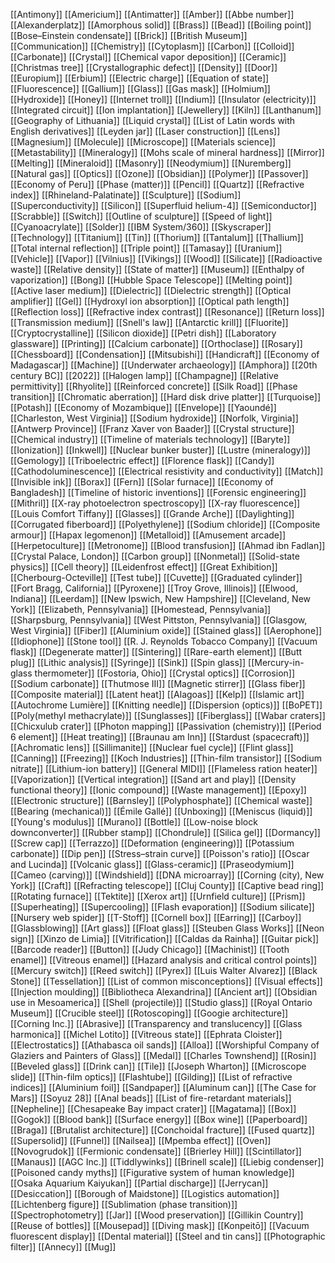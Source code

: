 [[Antimony]]
[[Americium]]
[[Antimatter]]
[[Amber]]
[[Abbe number]]
[[Alexanderplatz]]
[[Amorphous solid]]
[[Brass]]
[[Bead]]
[[Boiling point]]
[[Bose–Einstein condensate]]
[[Brick]]
[[British Museum]]
[[Communication]]
[[Chemistry]]
[[Cytoplasm]]
[[Carbon]]
[[Colloid]]
[[Carbonate]]
[[Crystal]]
[[Chemical vapor deposition]]
[[Ceramic]]
[[Christmas tree]]
[[Crystallographic defect]]
[[Density]]
[[Door]]
[[Europium]]
[[Erbium]]
[[Electric charge]]
[[Equation of state]]
[[Fluorescence]]
[[Gallium]]
[[Glass]]
[[Gas mask]]
[[Holmium]]
[[Hydroxide]]
[[Honey]]
[[Internet troll]]
[[Indium]]
[[Insulator (electricity)]]
[[Integrated circuit]]
[[Ion implantation]]
[[Jewellery]]
[[Kiln]]
[[Lanthanum]]
[[Geography of Lithuania]]
[[Liquid crystal]]
[[List of Latin words with English derivatives]]
[[Leyden jar]]
[[Laser construction]]
[[Lens]]
[[Magnesium]]
[[Molecule]]
[[Microscope]]
[[Materials science]]
[[Metastability]]
[[Mineralogy]]
[[Mohs scale of mineral hardness]]
[[Mirror]]
[[Melting]]
[[Mineraloid]]
[[Masonry]]
[[Neodymium]]
[[Nuremberg]]
[[Natural gas]]
[[Optics]]
[[Ozone]]
[[Obsidian]]
[[Polymer]]
[[Passover]]
[[Economy of Peru]]
[[Phase (matter)]]
[[Pencil]]
[[Quartz]]
[[Refractive index]]
[[Rhineland-Palatinate]]
[[Sculpture]]
[[Sodium]]
[[Superconductivity]]
[[Silicon]]
[[Superfluid helium-4]]
[[Semiconductor]]
[[Scrabble]]
[[Switch]]
[[Outline of sculpture]]
[[Speed of light]]
[[Cyanoacrylate]]
[[Solder]]
[[IBM System/360]]
[[Skyscraper]]
[[Technology]]
[[Titanium]]
[[Tin]]
[[Thorium]]
[[Tantalum]]
[[Thallium]]
[[Total internal reflection]]
[[Triple point]]
[[Tamasay]]
[[Uranium]]
[[Vehicle]]
[[Vapor]]
[[Vilnius]]
[[Vikings]]
[[Wood]]
[[Silicate]]
[[Radioactive waste]]
[[Relative density]]
[[State of matter]]
[[Museum]]
[[Enthalpy of vaporization]]
[[Bong]]
[[Hubble Space Telescope]]
[[Melting point]]
[[Active laser medium]]
[[Dielectric]]
[[Dielectric strength]]
[[Optical amplifier]]
[[Gel]]
[[Hydroxyl ion absorption]]
[[Optical path length]]
[[Reflection loss]]
[[Refractive index contrast]]
[[Resonance]]
[[Return loss]]
[[Transmission medium]]
[[Snell's law]]
[[Antarctic krill]]
[[Fluorite]]
[[Cryptocrystalline]]
[[Silicon dioxide]]
[[Petri dish]]
[[Laboratory glassware]]
[[Printing]]
[[Calcium carbonate]]
[[Orthoclase]]
[[Rosary]]
[[Chessboard]]
[[Condensation]]
[[Mitsubishi]]
[[Handicraft]]
[[Economy of Madagascar]]
[[Machine]]
[[Underwater archaeology]]
[[Amphora]]
[[20th century BC]]
[[2022]]
[[Halogen lamp]]
[[Champagne]]
[[Relative permittivity]]
[[Rhyolite]]
[[Reinforced concrete]]
[[Silk Road]]
[[Phase transition]]
[[Chromatic aberration]]
[[Hard disk drive platter]]
[[Turquoise]]
[[Potash]]
[[Economy of Mozambique]]
[[Envelope]]
[[Yaoundé]]
[[Charleston, West Virginia]]
[[Sodium hydroxide]]
[[Norfolk, Virginia]]
[[Antwerp Province]]
[[Franz Xaver von Baader]]
[[Crystal structure]]
[[Chemical industry]]
[[Timeline of materials technology]]
[[Baryte]]
[[Ionization]]
[[Inkwell]]
[[Nuclear bunker buster]]
[[Lustre (mineralogy)]]
[[Gemology]]
[[Triboelectric effect]]
[[Florence flask]]
[[Candy]]
[[Cathodoluminescence]]
[[Electrical resistivity and conductivity]]
[[Match]]
[[Invisible ink]]
[[Borax]]
[[Fern]]
[[Solar furnace]]
[[Economy of Bangladesh]]
[[Timeline of historic inventions]]
[[Forensic engineering]]
[[Mithril]]
[[X-ray photoelectron spectroscopy]]
[[X-ray fluorescence]]
[[Louis Comfort Tiffany]]
[[Glasses]]
[[Grande Arche]]
[[Daylighting]]
[[Corrugated fiberboard]]
[[Polyethylene]]
[[Sodium chloride]]
[[Composite armour]]
[[Hapax legomenon]]
[[Metalloid]]
[[Amusement arcade]]
[[Herpetoculture]]
[[Metronome]]
[[Blood transfusion]]
[[Ahmad ibn Fadlan]]
[[Crystal Palace, London]]
[[Carbon group]]
[[Nonmetal]]
[[Solid-state physics]]
[[Cell theory]]
[[Leidenfrost effect]]
[[Great Exhibition]]
[[Cherbourg-Octeville]]
[[Test tube]]
[[Cuvette]]
[[Graduated cylinder]]
[[Fort Bragg, California]]
[[Pyroxene]]
[[Troy Grove, Illinois]]
[[Elwood, Indiana]]
[[Leerdam]]
[[New Ipswich, New Hampshire]]
[[Cleveland, New York]]
[[Elizabeth, Pennsylvania]]
[[Homestead, Pennsylvania]]
[[Sharpsburg, Pennsylvania]]
[[West Pittston, Pennsylvania]]
[[Glasgow, West Virginia]]
[[Fiber]]
[[Aluminium oxide]]
[[Stained glass]]
[[Aerophone]]
[[Idiophone]]
[[Stone tool]]
[[R. J. Reynolds Tobacco Company]]
[[Vacuum flask]]
[[Degenerate matter]]
[[Sintering]]
[[Rare-earth element]]
[[Butt plug]]
[[Lithic analysis]]
[[Syringe]]
[[Sink]]
[[Spin glass]]
[[Mercury-in-glass thermometer]]
[[Fostoria, Ohio]]
[[Crystal optics]]
[[Corrosion]]
[[Sodium carbonate]]
[[Thutmose III]]
[[Magnetic stirrer]]
[[Glass fiber]]
[[Composite material]]
[[Latent heat]]
[[Alagoas]]
[[Kelp]]
[[Islamic art]]
[[Autochrome Lumière]]
[[Knitting needle]]
[[Dispersion (optics)]]
[[BoPET]]
[[Poly(methyl methacrylate)]]
[[Sunglasses]]
[[Fiberglass]]
[[Wabar craters]]
[[Chicxulub crater]]
[[Photon mapping]]
[[Passivation (chemistry)]]
[[Period 6 element]]
[[Heat treating]]
[[Braunau am Inn]]
[[Stardust (spacecraft)]]
[[Achromatic lens]]
[[Sillimanite]]
[[Nuclear fuel cycle]]
[[Flint glass]]
[[Canning]]
[[Freezing]]
[[Koch Industries]]
[[Thin-film transistor]]
[[Sodium nitrate]]
[[Lithium-ion battery]]
[[General MIDI]]
[[Flameless ration heater]]
[[Vaporization]]
[[Vertical integration]]
[[Sand art and play]]
[[Density functional theory]]
[[Ionic compound]]
[[Waste management]]
[[Epoxy]]
[[Electronic structure]]
[[Barnsley]]
[[Polyphosphate]]
[[Chemical waste]]
[[Bearing (mechanical)]]
[[Émile Gallé]]
[[Unboxing]]
[[Meniscus (liquid)]]
[[Young's modulus]]
[[Murano]]
[[Bottle]]
[[Low-noise block downconverter]]
[[Rubber stamp]]
[[Chondrule]]
[[Silica gel]]
[[Dormancy]]
[[Screw cap]]
[[Terrazzo]]
[[Deformation (engineering)]]
[[Potassium carbonate]]
[[Dip pen]]
[[Stress–strain curve]]
[[Poisson's ratio]]
[[Oscar and Lucinda]]
[[Volcanic glass]]
[[Glass-ceramic]]
[[Praseodymium]]
[[Cameo (carving)]]
[[Windshield]]
[[DNA microarray]]
[[Corning (city), New York]]
[[Craft]]
[[Refracting telescope]]
[[Cluj County]]
[[Captive bead ring]]
[[Rotating furnace]]
[[Tektite]]
[[Xerox art]]
[[Urnfield culture]]
[[Prism]]
[[Superheating]]
[[Supercooling]]
[[Flash evaporation]]
[[Sodium silicate]]
[[Nursery web spider]]
[[T-Stoff]]
[[Cornell box]]
[[Earring]]
[[Carboy]]
[[Glassblowing]]
[[Art glass]]
[[Float glass]]
[[Steuben Glass Works]]
[[Neon sign]]
[[Xinzo de Limia]]
[[Vitrification]]
[[Caldas da Rainha]]
[[Guitar pick]]
[[Barcode reader]]
[[Button]]
[[Judy Chicago]]
[[Machinist]]
[[Tooth enamel]]
[[Vitreous enamel]]
[[Hazard analysis and critical control points]]
[[Mercury switch]]
[[Reed switch]]
[[Pyrex]]
[[Luis Walter Alvarez]]
[[Black Stone]]
[[Tessellation]]
[[List of common misconceptions]]
[[Visual effects]]
[[Injection moulding]]
[[Bibliotheca Alexandrina]]
[[Ancient art]]
[[Obsidian use in Mesoamerica]]
[[Shell (projectile)]]
[[Studio glass]]
[[Royal Ontario Museum]]
[[Crucible steel]]
[[Rotoscoping]]
[[Googie architecture]]
[[Corning Inc.]]
[[Abrasive]]
[[Transparency and translucency]]
[[Glass harmonica]]
[[Michel Lotito]]
[[Vitreous state]]
[[Ephrata Cloister]]
[[Electrostatics]]
[[Athabasca oil sands]]
[[Alloa]]
[[Worshipful Company of Glaziers and Painters of Glass]]
[[Medal]]
[[Charles Townshend]]
[[Rosin]]
[[Beveled glass]]
[[Drink can]]
[[Tile]]
[[Joseph Wharton]]
[[Microscope slide]]
[[Thin-film optics]]
[[Flashtube]]
[[Gilding]]
[[List of refractive indices]]
[[Aluminium foil]]
[[Sandpaper]]
[[Aluminum can]]
[[The Case for Mars]]
[[Soyuz 28]]
[[Anal beads]]
[[List of fire-retardant materials]]
[[Nepheline]]
[[Chesapeake Bay impact crater]]
[[Magatama]]
[[Box]]
[[Gogok]]
[[Blood bank]]
[[Surface energy]]
[[Box wine]]
[[Paperboard]]
[[Braga]]
[[Brutalist architecture]]
[[Conchoidal fracture]]
[[Fused quartz]]
[[Supersolid]]
[[Funnel]]
[[Nailsea]]
[[Mpemba effect]]
[[Oven]]
[[Novogrudok]]
[[Fermionic condensate]]
[[Brierley Hill]]
[[Scintillator]]
[[Manaus]]
[[AGC Inc.]]
[[Tiddlywinks]]
[[Brinell scale]]
[[Liebig condenser]]
[[Poisoned candy myths]]
[[Figurative system of human knowledge]]
[[Osaka Aquarium Kaiyukan]]
[[Partial discharge]]
[[Jerrycan]]
[[Desiccation]]
[[Borough of Maidstone]]
[[Logistics automation]]
[[Lichtenberg figure]]
[[Sublimation (phase transition)]]
[[Spectrophotometry]]
[[Jar]]
[[Wood preservation]]
[[Gillikin Country]]
[[Reuse of bottles]]
[[Mousepad]]
[[Diving mask]]
[[Konpeitō]]
[[Vacuum fluorescent display]]
[[Dental material]]
[[Steel and tin cans]]
[[Photographic filter]]
[[Annecy]]
[[Mug]]
